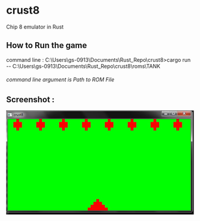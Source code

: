 # crust8
Chip 8 emulator in Rust

## How to Run the game 

command line : C:\Users\gs-0913\Documents\Rust_Repo\crust8>cargo run -- C:\Users\gs-0913\Documents\Rust_Repo\crust8\roms\TANK

###### command line argument is Path to ROM File



## Screenshot : 

![Missile Rom](https://github.com/SwapnilBhosale/crust8/blob/master/image/Capture.JPG "Sample Game Snapshot")


